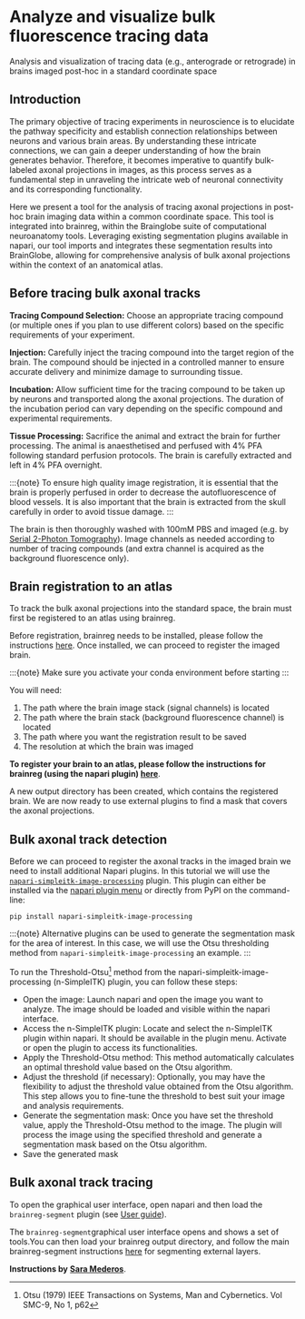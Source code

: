 # Analyze and visualize bulk fluorescence tracing data
Analysis and visualization of tracing data (e.g., anterograde or retrograde) in brains imaged post-hoc in a standard 
coordinate space

## Introduction

The primary objective of tracing experiments in neuroscience is to elucidate the pathway specificity and establish 
connection relationships between neurons and various brain areas. By understanding these intricate connections, we can 
gain a deeper understanding of how the brain generates behavior. Therefore, it becomes imperative to quantify 
bulk-labeled axonal projections in images, as this process serves as a fundamental step in unraveling the intricate 
web of neuronal connectivity and its corresponding functionality.

Here we present a tool for the analysis of tracing axonal projections in post-hoc brain imaging data within a 
common coordinate space. This tool is integrated into brainreg, within the Brainglobe suite of 
computational neuroanatomy tools. Leveraging existing segmentation plugins available in napari, our 
tool imports and integrates these segmentation results into BrainGlobe, allowing for comprehensive 
analysis of bulk axonal projections within the context of an anatomical atlas.

## Before tracing bulk axonal tracks

**Tracing Compound Selection:** Choose an appropriate tracing compound (or multiple ones if you plan to use different 
colors) based on the specific requirements of your experiment. 

**Injection:** Carefully inject the tracing compound into the target region of the brain. The compound should be injected 
in a controlled manner to ensure accurate delivery and minimize damage to surrounding tissue.

**Incubation:** Allow sufficient time for the tracing compound to be taken up by neurons and transported along the axonal 
projections. The duration of the incubation period can vary depending on the specific compound and experimental requirements.

**Tissue Processing:** Sacrifice the animal and extract the brain for further processing. The animal is anaesthetised and 
perfused with 4% PFA following standard perfusion protocols. The brain is carefully extracted and left in 4% PFA overnight.

:::{note}
To ensure high quality image registration, it is essential that the brain is properly perfused in order to decrease 
the autofluorescence of blood vessels. It is also important that the brain is extracted from the skull carefully in 
order to avoid tissue damage.
:::

The brain is then thoroughly washed with 100mM PBS and imaged (e.g. by 
[Serial 2-Photon Tomography](https://sainsburywellcomecentre.github.io/OpenSerialSection/acquisition/)). Image channels 
as needed according to number of tracing compounds (and extra channel is acquired as the background fluorescence only).


## Brain registration to an atlas

To track the bulk axonal projections into the standard space, the brain must first be registered to an atlas using brainreg.

Before registration, brainreg needs to be installed, please follow the instructions 
[here](/documentation/brainreg/installation). Once installed, we can proceed to register the imaged brain.

:::{note}
Make sure you activate your conda environment before starting
:::

You will need:

1. The path where the brain image stack (signal channels) is located
2. The path where the brain stack (background fluorescence channel) is located
3. The path where you want the registration result to be saved
4. The resolution at which the brain was imaged 

**To register your brain to an atlas, please follow the instructions for brainreg (using the napari plugin)
[here](/documentation/brainreg/user-guide/brainreg-napari)**.


A new output directory has been created, which contains the registered brain. We are now ready to use external plugins 
to find a mask that covers the axonal projections.


## Bulk axonal track detection

Before we can proceed to register the axonal tracks in the imaged brain we need to install additional Napari plugins. 
In this tutorial we will use the 
[`napari-simpleitk-image-processing`](https://www.napari-hub.org/plugins/napari-simpleitk-image-processing) plugin. This 
plugin can either be installed via the [napari plugin menu](https://napari.org/stable/plugins/find_and_install_plugin.html) 
or directly from PyPI on the command-line:
```
pip install napari-simpleitk-image-processing
```

:::{note}
Alternative plugins can be used to generate the segmentation mask for the area of interest. In this case, we will use 
the Otsu thresholding method from `napari-simpleitk-image-processing` an example.
:::

To run the Threshold-Otsu[^1] method from the napari-simpleitk-image-processing (n-SimpleITK) plugin, you can follow 
these steps:
[^1]: Otsu (1979) IEEE Transactions on Systems, Man and Cybernetics. Vol SMC-9, No 1, p62


- Open the image: Launch napari and open the image you want to analyze. The image should be loaded and visible within 
the napari interface.
- Access the n-SimpleITK plugin: Locate and select the n-SimpleITK plugin within napari. It should be available in the 
plugin menu. Activate or open the plugin to access its functionalities.
- Apply the Threshold-Otsu method: This method automatically calculates an optimal threshold value based on the Otsu 
algorithm.
- Adjust the threshold (if necessary): Optionally, you may have the flexibility to adjust the threshold value obtained 
from the Otsu algorithm. This step allows you to fine-tune the threshold to best suit your image and analysis requirements.
- Generate the segmentation mask: Once you have set the threshold value, apply the Threshold-Otsu method to the image. 
The plugin will process the image using the specified threshold and generate a segmentation mask based on the Otsu 
algorithm.
- Save the generated mask



## Bulk axonal track tracing

To open the graphical user interface, open napari and then load the `brainreg-segment` plugin (see 
[User guide](/documentation/brainreg-segment/user-guide/index)).

The `brainreg-segment`graphical user interface opens and shows a set of tools.You can then load your brainreg output 
directory, and follow the main brainreg-segment instructions [here](/documentation/brainreg-segment/user-guide/segmenting-external-layers) for segmenting external layers. 

**Instructions by** [**Sara Mederos**](https://www.sainsburywellcome.org/web/people/sara-mederos).
